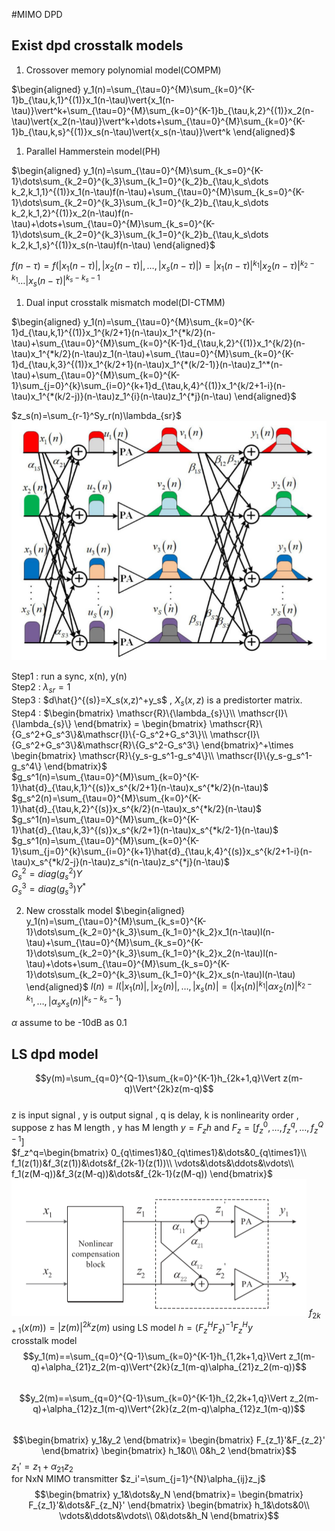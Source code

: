 #MIMO DPD
## Exist dpd crosstalk models
1. Crossover memory polynomial model(COMPM)
   
$\begin{aligned}
   y_1(n)=\sum_{\tau=0}^{M}\sum_{k=0}^{K-1}b_{\tau,k,1}^{(1)}x_1(n-\tau)\vert{x_1(n-\tau)}\vert^k+\sum_{\tau=0}^{M}\sum_{k=0}^{K-1}b_{\tau,k,2}^{(1)}x_2(n-\tau)\vert{x_2(n-\tau)}\vert^k+\dots+\sum_{\tau=0}^{M}\sum_{k=0}^{K-1}b_{\tau,k,s}^{(1)}x_s(n-\tau)\vert{x_s(n-\tau)}\vert^k
\end{aligned}$
1. Parallel Hammerstein model(PH)
   
$\begin{aligned}
   y_1(n)=\sum_{\tau=0}^{M}\sum_{k_s=0}^{K-1}\dots\sum_{k_2=0}^{k_3}\sum_{k_1=0}^{k_2}b_{\tau,k_s\dots k_2,k_1,1}^{(1)}x_1(n-\tau)f(n-\tau)+\sum_{\tau=0}^{M}\sum_{k_s=0}^{K-1}\dots\sum_{k_2=0}^{k_3}\sum_{k_1=0}^{k_2}b_{\tau,k_s\dots k_2,k_1,2}^{(1)}x_2(n-\tau)f(n-\tau)+\dots+\sum_{\tau=0}^{M}\sum_{k_s=0}^{K-1}\dots\sum_{k_2=0}^{k_3}\sum_{k_1=0}^{k_2}b_{\tau,k_s\dots k_2,k_1,s}^{(1)}x_s(n-\tau)f(n-\tau)
\end{aligned}$

$f(n-\tau)=f(\vert{x_1(n-\tau)}\vert,\vert{x_2(n-\tau)}\vert,\dots,\vert{x_s(n-\tau)}\vert)=\vert{x_1(n-\tau)}\vert^{k_1}\vert{x_2(n-\tau)}\vert^{k_2-k_1}\dots\vert{x_s(n-\tau)}\vert^{k_s-k_s-1}$ 


1. Dual input crosstalk mismatch model(DI-CTMM)
   
$\begin{aligned}
   y_1(n)=\sum_{\tau=0}^{M}\sum_{k=0}^{K-1}d_{\tau,k,1}^{(1)}x_1^{k/2+1}(n-\tau)x_1^{*k/2}(n-\tau)+\sum_{\tau=0}^{M}\sum_{k=0}^{K-1}d_{\tau,k,2}^{(1)}x_1^{k/2}(n-\tau)x_1^{*k/2}(n-\tau)z_1(n-\tau)+\sum_{\tau=0}^{M}\sum_{k=0}^{K-1}d_{\tau,k,3}^{(1)}x_1^{k/2+1}(n-\tau)x_1^{*(k/2-1)}(n-\tau)z_1^*(n-\tau)+\sum_{\tau=0}^{M}\sum_{k=0}^{K-1}\sum_{j=0}^{k}\sum_{i=0}^{k+1}d_{\tau,k,4}^{(1)}x_1^{k/2+1-i}(n-\tau)x_1^{*(k/2-j)}(n-\tau)z_1^{i}(n-\tau)z_1^{*j}(n-\tau)
\end{aligned}$ 

$z_s(n)=\sum_{r-1}^Sy_r(n)\lambda_{sr}$
![](2020-06-18-17-08-19.png)

Step1 : run a sync, x(n), y(n)  
Step2 : $\lambda_{sr}=1$  
Step3 : $d\hat{}^{(s)}=X_s(x,z)^+y_s$ , $X_s(x,z)$ is a predistorter matrix.  
Step4 : $\begin{bmatrix}
    \mathscr{R}\{\lambda_{s}\}\\
    \mathscr{I}\{\lambda_{s}\}
\end{bmatrix} =
\begin{bmatrix}
\mathscr{R}\{G_s^2+G_s^3\}&\mathscr{I}\{-G_s^2+G_s^3\}\\
\mathscr{I}\{G_s^2+G_s^3\}&\mathscr{R}\{G_s^2-G_s^3\}
\end{bmatrix}^+\times
\begin{bmatrix}
\mathscr{R}\{y_s-g_s^1-g_s^4\}\\
\mathscr{I}\{y_s-g_s^1-g_s^4\}
\end{bmatrix}$  
$g_s^1(n)=\sum_{\tau=0}^{M}\sum_{k=0}^{K-1}\hat{d}_{\tau,k,1}^{(s)}x_s^{k/2+1}(n-\tau)x_s^{*k/2}(n-\tau)$  
$g_s^2(n)=\sum_{\tau=0}^{M}\sum_{k=0}^{K-1}\hat{d}_{\tau,k,2}^{(s)}x_s^{k/2}(n-\tau)x_s^{*k/2}(n-\tau)$   
$g_s^1(n)=\sum_{\tau=0}^{M}\sum_{k=0}^{K-1}\hat{d}_{\tau,k,3}^{(s)}x_s^{k/2+1}(n-\tau)x_s^{*k/2-1}(n-\tau)$  
$g_s^1(n)=\sum_{\tau=0}^{M}\sum_{k=0}^{K-1}\sum_{j=0}^{k}\sum_{i=0}^{k+1}\hat{d}_{\tau,k,4}^{(s)}x_s^{k/2+1-i}(n-\tau)x_s^{*k/2-j}(n-\tau)z_s^i(n-\tau)z_s^{*j}(n-\tau)$  
$G_s^2=diag(g_s^2)Y$  
$G_s^3=diag(g_s^3)Y^*$     

2. New crosstalk model
$\begin{aligned}
   y_1(n)=\sum_{\tau=0}^{M}\sum_{k_s=0}^{K-1}\dots\sum_{k_2=0}^{k_3}\sum_{k_1=0}^{k_2}x_1(n-\tau)l(n-\tau)+\sum_{\tau=0}^{M}\sum_{k_s=0}^{K-1}\dots\sum_{k_2=0}^{k_3}\sum_{k_1=0}^{k_2}x_2(n-\tau)l(n-\tau)+\dots+\sum_{\tau=0}^{M}\sum_{k_s=0}^{K-1}\dots\sum_{k_2=0}^{k_3}\sum_{k_1=0}^{k_2}x_s(n-\tau)l(n-\tau)
\end{aligned}$
$l(n)=l(\vert{x_1(n)}\vert,\vert{x_2(n)}\vert,\dots,\vert{x_s(n)}\vert=(\vert{x_1(n)}\vert^{k_1}\vert{\alpha x_2(n)}\vert^{k_2-k_1},\dots,\vert{\alpha_sx_s(n)}\vert^{k_s-k_s-1})$

$\alpha$ assume to be -10dB as 0.1

## LS dpd model  

$$y(m)=\sum_{q=0}^{Q-1}\sum_{k=0}^{K-1}h_{2k+1,q}\Vert z(m-q)\Vert^{2k}z(m-q)$$  
z is input signal , y is output signal , q is delay, k is nonlinearity order , suppose z has M length , y has M length
$y=F_zh$ and $F_z=[f_z^0,\dots,f_z^q,\dots,f_z^{Q-1}]$  
$f_z^q=\begin{bmatrix}
    0_{q\times1}&0_{q\times1}&\dots&0_{q\times1}\\
    f_1(z(1))&f_3(z(1))&\dots&f_{2k-1}(z(1))\\
    \vdots&\dots&\ddots&\vdots\\
    f_1(z(M-q))&f_3(z(M-q))&\dots&f_{2k-1}(z(M-q))
\end{bmatrix}$  
![](2020-06-19-16-54-04.png)
$f_{2k+1}(x(m))=\vert z(m)\vert^{2k}z(m)$ using LS model $h=(F_z^HF_z)^{-1}F_z^Hy$   
crosstalk model  
$$y_1(m)==\sum_{q=0}^{Q-1}\sum_{k=0}^{K-1}h_{1,2k+1,q}\Vert z_1(m-q)+\alpha_{21}z_2(m-q)\Vert^{2k}(z_1(m-q)\alpha_{21}z_2(m-q))$$  
$$y_2(m)==\sum_{q=0}^{Q-1}\sum_{k=0}^{K-1}h_{2,2k+1,q}\Vert z_2(m-q)+\alpha_{12}z_1(m-q)\Vert^{2k}(z_2(m-q)\alpha_{12}z_1(m-q))$$  
$$\begin{bmatrix}
   y_1&y_2
\end{bmatrix}=
\begin{bmatrix}
   F_{z_1}'&F_{z_2}'
\end{bmatrix}
\begin{bmatrix}
   h_1&0\\
   0&h_2
\end{bmatrix}$$ 
$z_1'=z_1+\alpha_21z_2$  
for NxN MIMO transmitter 
$z_i'=\sum_{j=1}^{N}\alpha_{ij}z_j$  
$$\begin{bmatrix}
   y_1&\dots&y_N
\end{bmatrix}=
\begin{bmatrix}
   F_{z_1}'&\dots&F_{z_N}'
\end{bmatrix}
\begin{bmatrix}
   h_1&\dots&0\\
   \vdots&\ddots&\vdots\\
   0&\dots&h_N
\end{bmatrix}$$

